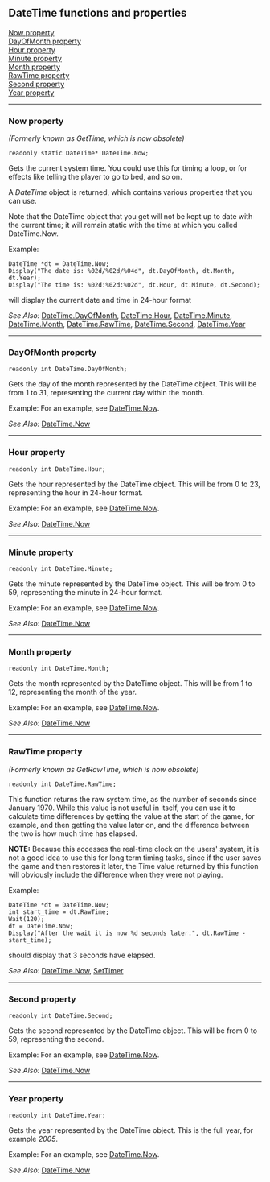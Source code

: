 DateTime functions and properties
---------------------------------

[Now property](#Now)\
[DayOfMonth property](#DayOfMonth)\
[Hour property](#Hour)\
[Minute property](#Minute)\
[Month property](#Month)\
[RawTime property](#RawTime)\
[Second property](#Second)\
[Year property](#Year)

---

### Now property

*(Formerly known as GetTime, which is now obsolete)*

    readonly static DateTime* DateTime.Now;

Gets the current system time. You could use this for timing a loop, or
for effects like telling the player to go to bed, and so on.

A *DateTime* object is returned, which contains various properties that
you can use.

Note that the DateTime object that you get will not be kept up to date
with the current time; it will remain static with the time at which you
called DateTime.Now.

Example:

    DateTime *dt = DateTime.Now;
    Display("The date is: %02d/%02d/%04d", dt.DayOfMonth, dt.Month, dt.Year);
    Display("The time is: %02d:%02d:%02d", dt.Hour, dt.Minute, dt.Second);

will display the current date and time in 24-hour format

*See Also:* [DateTime.DayOfMonth](DateTime#DateTime.DayOfMonth),
[DateTime.Hour](DateTime#DateTime.Hour),
[DateTime.Minute](DateTime#DateTime.Minute),
[DateTime.Month](DateTime#DateTime.Month),
[DateTime.RawTime](DateTime#DateTime.RawTime),
[DateTime.Second](DateTime#DateTime.Second),
[DateTime.Year](DateTime#DateTime.Year)

---

### DayOfMonth property

    readonly int DateTime.DayOfMonth;

Gets the day of the month represented by the DateTime object. This will
be from 1 to 31, representing the current day within the month.

Example: For an example, see [DateTime.Now](DateTime#DateTime.Now).

*See Also:* [DateTime.Now](DateTime#DateTime.Now)

---

### Hour property

    readonly int DateTime.Hour;

Gets the hour represented by the DateTime object. This will be from 0 to
23, representing the hour in 24-hour format.

Example: For an example, see [DateTime.Now](DateTime#DateTime.Now).

*See Also:* [DateTime.Now](DateTime#DateTime.Now)

---

### Minute property

    readonly int DateTime.Minute;

Gets the minute represented by the DateTime object. This will be from 0
to 59, representing the minute in 24-hour format.

Example: For an example, see [DateTime.Now](DateTime#DateTime.Now).

*See Also:* [DateTime.Now](DateTime#DateTime.Now)

---

### Month property

    readonly int DateTime.Month;

Gets the month represented by the DateTime object. This will be from 1
to 12, representing the month of the year.

Example: For an example, see [DateTime.Now](DateTime#DateTime.Now).

*See Also:* [DateTime.Now](DateTime#DateTime.Now)

---

### RawTime property

*(Formerly known as GetRawTime, which is now obsolete)*

    readonly int DateTime.RawTime;

This function returns the raw system time, as the number of seconds
since January 1970. While this value is not useful in itself, you can
use it to calculate time differences by getting the value at the start
of the game, for example, and then getting the value later on, and the
difference between the two is how much time has elapsed.

**NOTE:** Because this accesses the real-time clock on the users'
system, it is not a good idea to use this for long term timing tasks,
since if the user saves the game and then restores it later, the Time
value returned by this function will obviously include the difference
when they were not playing.

Example:

    DateTime *dt = DateTime.Now;
    int start_time = dt.RawTime;
    Wait(120);
    dt = DateTime.Now;
    Display("After the wait it is now %d seconds later.", dt.RawTime - start_time);

should display that 3 seconds have elapsed.

*See Also:* [DateTime.Now](DateTime#DateTime.Now),
[SetTimer](Game#SetTimer)

---

### Second property

    readonly int DateTime.Second;

Gets the second represented by the DateTime object. This will be from 0
to 59, representing the second.

Example: For an example, see [DateTime.Now](DateTime#DateTime.Now).

*See Also:* [DateTime.Now](DateTime#DateTime.Now)

---

### Year property

    readonly int DateTime.Year;

Gets the year represented by the DateTime object. This is the full year,
for example *2005*.

Example: For an example, see [DateTime.Now](DateTime#DateTime.Now).

*See Also:* [DateTime.Now](DateTime#DateTime.Now)
